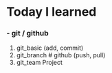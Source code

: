 # Today  I learned

### - git / github

1. git_basic (add, commit)
2. git_branch # github (push, pull)
3. git_team Project